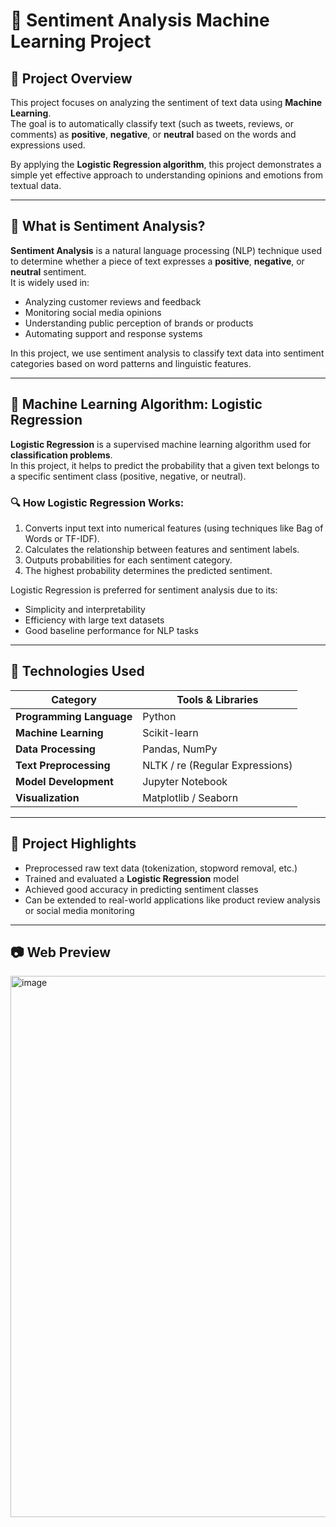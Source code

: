 # 💬 Sentiment Analysis Machine Learning Project

## 📘 Project Overview
This project focuses on analyzing the sentiment of text data using **Machine Learning**.  
The goal is to automatically classify text (such as tweets, reviews, or comments) as **positive**, **negative**, or **neutral** based on the words and expressions used.  

By applying the **Logistic Regression algorithm**, this project demonstrates a simple yet effective approach to understanding opinions and emotions from textual data.

---

## 🤔 What is Sentiment Analysis?
**Sentiment Analysis** is a natural language processing (NLP) technique used to determine whether a piece of text expresses a **positive**, **negative**, or **neutral** sentiment.  
It is widely used in:
- Analyzing customer reviews and feedback  
- Monitoring social media opinions  
- Understanding public perception of brands or products  
- Automating support and response systems  

In this project, we use sentiment analysis to classify text data into sentiment categories based on word patterns and linguistic features.

---

## 🧠 Machine Learning Algorithm: Logistic Regression
**Logistic Regression** is a supervised machine learning algorithm used for **classification problems**.  
In this project, it helps to predict the probability that a given text belongs to a specific sentiment class (positive, negative, or neutral).

### 🔍 How Logistic Regression Works:
1. Converts input text into numerical features (using techniques like Bag of Words or TF-IDF).  
2. Calculates the relationship between features and sentiment labels.  
3. Outputs probabilities for each sentiment category.  
4. The highest probability determines the predicted sentiment.

Logistic Regression is preferred for sentiment analysis due to its:
- Simplicity and interpretability  
- Efficiency with large text datasets  
- Good baseline performance for NLP tasks  

---

## 🧩 Technologies Used
| Category | Tools & Libraries |
|-----------|------------------|
| **Programming Language** | Python |
| **Machine Learning** | Scikit-learn |
| **Data Processing** | Pandas, NumPy |
| **Text Preprocessing** | NLTK / re (Regular Expressions) |
| **Model Development** | Jupyter Notebook |
| **Visualization** | Matplotlib / Seaborn |

---

## 🚀 Project Highlights
- Preprocessed raw text data (tokenization, stopword removal, etc.)  
- Trained and evaluated a **Logistic Regression** model  
- Achieved good accuracy in predicting sentiment classes  
- Can be extended to real-world applications like product review analysis or social media monitoring  

---

## 📷 Web Preview

<img width="1887" height="866" alt="image" src="https://github.com/user-attachments/assets/dfb0896c-168e-44f3-bc59-cc11021b1209" />

